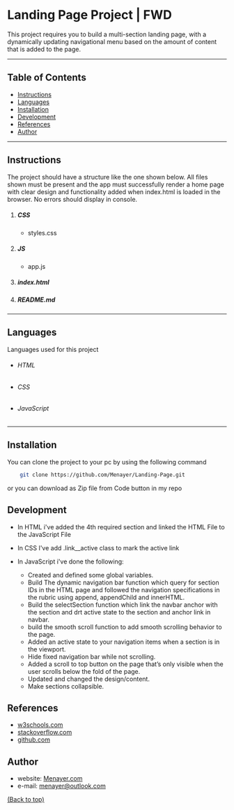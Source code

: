 # Landing Page Project | FWD

This project requires you to build a multi-section landing page, with a dynamically updating navigational menu based on the amount of content that is added to the page.

---

## Table of Contents

* [Instructions](#instructions)
* [Languages](#languages)
* [Installation](#installation)
* [Development](#development)
* [References](#references)
* [Author](#author)

---
## Instructions

The project should have a structure like the one shown below. All files shown must be present and the app must successfully render a home page with clear design and functionality added when index.html is loaded in the browser. No errors should display in console.

1. ##### CSS
    - styles.css
    
1. ##### JS
    - app.js

3. ##### index.html
4. ##### README.md

---
 ## Languages
Languages used for this project
 - ###### HTML
 - ###### CSS
 - ###### JavaScript

---

## Installation

You can clone the project to your pc by using the following command

```sh
    git clone https://github.com/Menayer/Landing-Page.git
```

or you can download as Zip file from Code button in my repo

## Development
- In HTML i've added the 4th required section and linked the HTML File to the JavaScript File
- In CSS I've add  .link__active class to mark the active link
- In JavaScript i've done the following:

    * Created and defined some global variables.
    * Build The dynamic navigation bar function which query for section IDs in the HTML page and followed the navigation specifications in the rubric using append, appendChild and innerHTML.
    * Build  the selectSection function which link the navbar anchor with the section and drt active state to the section and anchor link in navbar.
    *  build the smooth scroll function to add smooth scrolling behavior to the page.
    * Added an active state to your navigation items when a section is in the viewport.
    * Hide fixed navigation bar while not scrolling.
    * Added a scroll to top button on the page that’s only visible when the user scrolls below the fold of the page.
    * Updated and changed the design/content.
    * Make sections collapsible.

## References

- [w3schools.com](https://w3schools.com/) 
- [stackoverflow.com](https://stackoverflow.com/) 
- [github.com](https://github.com/) 


## Author

- website: [Menayer.com](https://www.menayer.com)
- e-mail: <menayer@outlook.com>

 [(Back to top)](#table-of-contents)